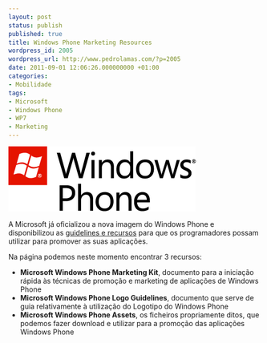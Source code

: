 ```yaml
---
layout: post
status: publish
published: true
title: Windows Phone Marketing Resources
wordpress_id: 2005
wordpress_url: http://www.pedrolamas.com/?p=2005
date: 2011-09-01 12:06:26.000000000 +01:00
categories:
- Mobilidade
tags:
- Microsoft
- Windows Phone
- WP7
- Marketing
---
```

[![](/wp-content/uploads/2011/09/WP_2-line_red_rgb.png "Windows Phone")](http://create.msdn.com/en-us/education/basics/marketing)

A Microsoft já oficializou a nova imagem do Windows Phone e disponibilizou as [guidelines e recursos](http://create.msdn.com/en-us/education/basics/marketing) para que os programadores possam utilizar para promover as suas aplicações.

Na página podemos neste momento encontrar 3 recursos:

-   **Microsoft Windows Phone Marketing Kit**, documento para a iniciação rápida às técnicas de promoção e marketing de aplicações de Windows Phone
-   **Microsoft Windows Phone Logo Guidelines**, documento que serve de guia relativamente à utilização do Logotipo do Windows Phone
-   **Microsoft Windows Phone Assets**, os ficheiros propriamente ditos, que podemos fazer download e utilizar para a promoção das aplicações Windows Phone


